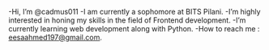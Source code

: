 -Hi, I’m @cadmus011
-I am currently a sophomore at BITS Pilani.
-I’m highly interested in honing my skills in the field of Frontend development.
-I’m currently learning web development along with Python.
-How to reach me : eesaahmed197@gmail.com.

